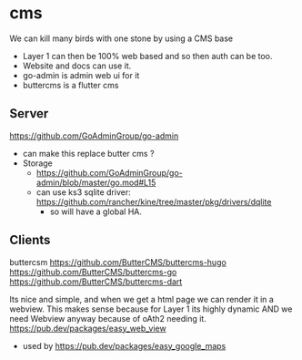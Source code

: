 # cms

We can kill many birds with one stone by using a CMS base
- Layer 1 can then be 100% web based and so then auth can be too.
- Website and docs can use it.
- go-admin is admin web ui for it
- buttercms is a flutter cms



## Server
https://github.com/GoAdminGroup/go-admin
- can make this replace butter cms ?
- Storage
	- https://github.com/GoAdminGroup/go-admin/blob/master/go.mod#L15
	- can use ks3 sqlite driver: https://github.com/rancher/kine/tree/master/pkg/drivers/dqlite
		- so will have a global HA.

## Clients
buttercsm 
https://github.com/ButterCMS/buttercms-hugo
https://github.com/ButterCMS/buttercms-go
https://github.com/ButterCMS/buttercms-dart

Its nice and simple, and when we get a html page we can render it in a webview.
This makes sense because for Layer 1 its highly dynamic AND we need Webview anyway because of oAth2 needing it.
https://pub.dev/packages/easy_web_view
- used by https://pub.dev/packages/easy_google_maps